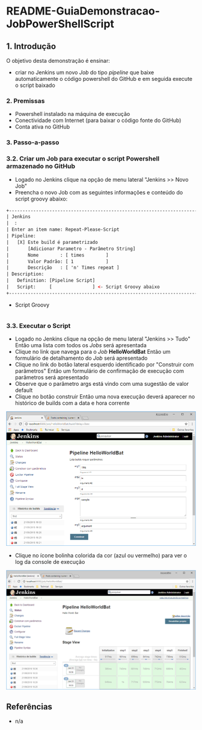 # README-GuiaDemonstracao-JobPowerShellScript


## 1. Introdução ##

O objetivo desta demonstração é ensinar:
* criar no Jenkins um novo _Job_ do tipo _pipeline_ que baixe automaticamente o código powershell do GitHub e em seguida execute o script baixado

### 2. Premissas ###

* Powershell instalado na máquina de execução
* Conectividade com Internet (para baixar o código fonte do GitHub)
* Conta ativa no GitHub

### 3. Passo-a-passo ###

### 3.2. Criar um Job para executar o script Powershell armazenado no GitHub ###

* Logado no Jenkins clique na opção de menu lateral "Jenkins >> Novo Job"
* Preencha o novo Job com as seguintes informações e conteúdo do script groovy abaixo:

```html
+--------------------------------------------------------------------------------+
| Jenkins                                                                        |
|  :                                                                             |
| Enter an item name: Repeat-Please-Script                                       |
| Pipeline:                                                                      |
|   [X] Este build é parametrizado                                               |
|       [Adicionar Parametro - Parâmetro String]                                 |
|       Nome        : [ times        ]                                           |
|       Valor Padrão: [ 1            ]                                           |
|       Descrição   : [ 'n' Times repeat ]                                       |
| Description:                                                                   |
|   Definition: [Pipeline Script]                                                |
|   Script:     [               ] <- Script Groovy abaixo                        |
+--------------------------------------------------------------------------------+
```

* Script Groovy

```groovy
```


### 3.3. Executar o Script ###

* Logado no Jenkins clique na opção de menu lateral "Jenkins >> Tudo" Então uma lista com todos os _Jobs_ será apresentada 
* Clique no link que navega para o _Job_ **HelloWorldBat** Então um formulário de detalhamento do _Job_ será apresentado
* Clique no link do botão lateral esquerdo identificado por "Construir com parâmetros" Então um formulário de confirmação de execução com parâmetros será apresentado
* Observe que o parâmetro args está vindo com uma sugestão de valor default
* Clique no botão construir Então uma nova execução deverá aparecer no histórico de builds com a data e hora corrente

![PipelineHelloWorldBat-Construir](https://github.com/josemarsilva/eval-jenkins/blob/master/doc/images/PipelineHelloWorldBat-Construir(1).png) 

* Clique no ícone bolinha colorida da cor (azul ou vermelho) para ver o log da console de execução

![PipelineHelloWorldBat-Construir](https://github.com/josemarsilva/eval-jenkins/blob/master/doc/images/PipelineHelloWorldBat-Construir(2).png) 



## Referências ##

* n/a
